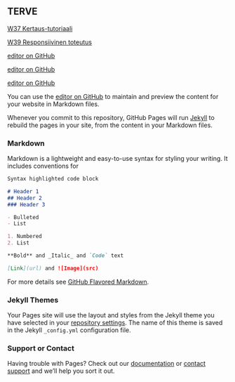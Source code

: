## TERVE

[W37 Kertaus-tutoriaali](https://github.com/Jusba11/Jusba11.github.io/tree/master/W37%20Kertaus-tutoriaali)

[W39 Responsiivinen toteutus](https://github.com/Jusba11/Jusba11.github.io/tree/master/W39%20Responsiivinen%20toteutus)

[editor on GitHub](https://github.com/Jusba11/Jusba11.github.io/edit/master/index.md)

[editor on GitHub](https://github.com/Jusba11/Jusba11.github.io/edit/master/index.md)

[editor on GitHub](https://github.com/Jusba11/Jusba11.github.io/edit/master/index.md)



You can use the [editor on GitHub](https://github.com/Jusba11/Jusba11.github.io/edit/master/index.md) to maintain and preview the content for your website in Markdown files.

Whenever you commit to this repository, GitHub Pages will run [Jekyll](https://jekyllrb.com/) to rebuild the pages in your site, from the content in your Markdown files.

### Markdown

Markdown is a lightweight and easy-to-use syntax for styling your writing. It includes conventions for

```markdown
Syntax highlighted code block

# Header 1
## Header 2
### Header 3

- Bulleted
- List

1. Numbered
2. List

**Bold** and _Italic_ and `Code` text

[Link](url) and ![Image](src)
```

For more details see [GitHub Flavored Markdown](https://guides.github.com/features/mastering-markdown/).

### Jekyll Themes

Your Pages site will use the layout and styles from the Jekyll theme you have selected in your [repository settings](https://github.com/Jusba11/Jusba11.github.io/settings). The name of this theme is saved in the Jekyll `_config.yml` configuration file.

### Support or Contact

Having trouble with Pages? Check out our [documentation](https://help.github.com/categories/github-pages-basics/) or [contact support](https://github.com/contact) and we’ll help you sort it out.
